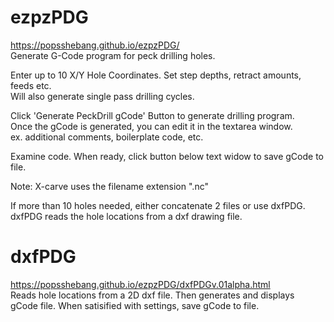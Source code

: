 # ezpzPDG
https://popsshebang.github.io/ezpzPDG/   
Generate G-Code program for peck drilling holes.  
  
Enter up to 10 X/Y Hole Coordinates. 
Set step depths, retract amounts, feeds etc.  
Will also generate single pass drilling cycles.  
  
Click 'Generate PeckDrill gCode' Button to generate drilling program.   
Once the gCode is generated, you can edit it in the textarea window.  
ex. additional comments, boilerplate code, etc.

Examine code. When ready, click button below text widow to save gCode to file.

Note: X-carve uses the filename extension ".nc"

If more than 10 holes needed, either concatenate 2 files
or use dxfPDG.  dxfPDG reads the hole locations from a dxf drawing file. 

# dxfPDG
https://popsshebang.github.io/ezpzPDG/dxfPDGv.01alpha.html   
Reads hole locations from a 2D dxf file. Then generates and displays  
gCode file. When satisified with settings, save gCode to file.

